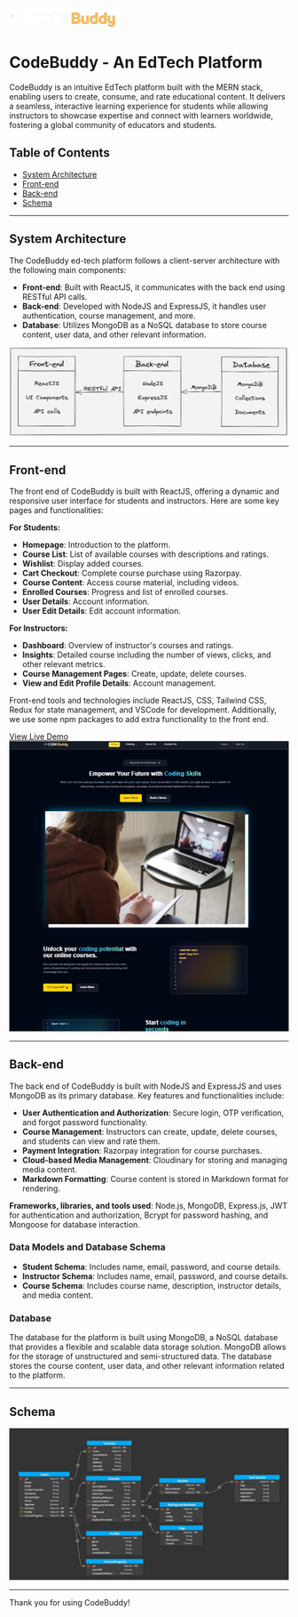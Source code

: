 <img src='https://github.com/Astha86/CodeBuddy-An-EdTech-Platform/blob/main/src/assets/Logo/buddyLogo.png' />

# CodeBuddy - An EdTech Platform

CodeBuddy is an intuitive EdTech platform built with the MERN stack, enabling users to create, consume, and rate educational content. It delivers a seamless, interactive learning experience for students while allowing instructors to showcase expertise and connect with learners worldwide, fostering a global community of educators and students.

## Table of Contents

- [System Architecture](#system-architecture)
- [Front-end](#front-end)
- [Back-end](#back-end)
- [Schema](#schema)

---

## System Architecture

The CodeBuddy ed-tech platform follows a client-server architecture with the following main components:

- **Front-end**: Built with ReactJS, it communicates with the back end using RESTful API calls.
- **Back-end**: Developed with NodeJS and ExpressJS, it handles user authentication, course management, and more.
- **Database**: Utilizes MongoDB as a NoSQL database to store course content, user data, and other relevant information.

![System Architecture Diagram](https://github.com/Astha86/CodeBuddy-An-EdTech-Platform/blob/main/src/assets/Images/architecture.png)

---

## Front-end

The front end of CodeBuddy is built with ReactJS, offering a dynamic and responsive user interface for students and instructors. Here are some key pages and functionalities:

**For Students:**

- **Homepage**: Introduction to the platform.
- **Course List**: List of available courses with descriptions and ratings.
- **Wishlist**: Display added courses.
- **Cart Checkout**: Complete course purchase using Razorpay.
- **Course Content**: Access course material, including videos.
- **Enrolled Courses**: Progress and list of enrolled courses.
- **User Details**: Account information.
- **User Edit Details**: Edit account information.

**For Instructors:**

- **Dashboard**: Overview of instructor's courses and ratings.
- **Insights**: Detailed course including the number of views, clicks, and other relevant metrics.
- **Course Management Pages**: Create, update, delete courses.
- **View and Edit Profile Details**: Account management.

Front-end tools and technologies include ReactJS, CSS, Tailwind CSS, Redux for state management, and VSCode for development.
Additionally, we use some npm packages to add extra functionality to the front end.

[View Live Demo](https://codebuddy-liart.vercel.app/)
![CodeBuddy1](https://github.com/Astha86/CodeBuddy-An-EdTech-Platform/blob/main/src/assets/Images/look.png)


---

## Back-end

The back end of CodeBuddy is built with NodeJS and ExpressJS and uses MongoDB as its primary database. Key features and functionalities include:

- **User Authentication and Authorization**: Secure login, OTP verification, and forgot password functionality.
- **Course Management**: Instructors can create, update, delete courses, and students can view and rate them.
- **Payment Integration**: Razorpay integration for course purchases.
- **Cloud-based Media Management**: Cloudinary for storing and managing media content.
- **Markdown Formatting**: Course content is stored in Markdown format for rendering.

**Frameworks, libraries, and tools used**: Node.js, MongoDB, Express.js, JWT for authentication and authorization, Bcrypt for password hashing, and Mongoose for database interaction.

### Data Models and Database Schema

- **Student Schema**: Includes name, email, password, and course details.
- **Instructor Schema**: Includes name, email, password, and course details.
- **Course Schema**: Includes course name, description, instructor details, and media content.

### Database

The database for the platform is built using MongoDB, a NoSQL database that provides a flexible and scalable data storage solution. MongoDB allows for the storage of unstructured and semi-structured data. The database stores the course content, user data, and other relevant information related to the platform.
  
---

## Schema
![CodeBuddy Schema](https://github.com/Astha86/CodeBuddy-An-EdTech-Platform/blob/main/src/assets/Images/Schema.png)

---
Thank you for using CodeBuddy!

